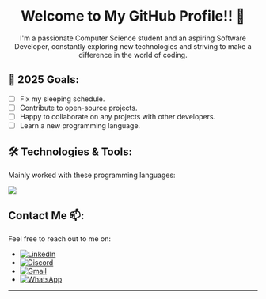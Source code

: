 <h1 align=center>
 Welcome to My GitHub Profile!! 👋
</h1> 

<p align = center >I'm a passionate Computer Science student and an aspiring Software Developer, constantly exploring new technologies and striving to make a difference in the world of coding. </p>


## 🎯 2025 Goals:
- [ ] Fix my sleeping schedule.
- [ ] Contribute to open-source projects.
- [ ] Happy to collaborate on any projects with other developers.
- [ ] Learn a new programming language.

## 🛠️ Technologies & Tools:
<p>
  Mainly worked with these programming languages:
</p>

<p 
  <a href="https://skillicons.dev">
    <img src="https://skillicons.dev/icons?i=js,html,css,cpp,java,python&theme=dark&perline=3" />
  </a>
</p>

## Contact Me 📫:
Feel free to reach out to me on:
- [![LinkedIn](https://img.shields.io/badge/-LinkedIn-0A66C2?style=flat&logo=LinkedIn&logoColor=white)](https://www.linkedin.com/in/antonio-yanchev-00a938227/)
- [![Discord](https://img.shields.io/badge/Discord-%235865F2.svg?style=flat-square&logo=discord&logoColor=white)](https://discord.com/users/267356966299369493)
- [![Gmail](https://img.shields.io/badge/Gmail-D14836?style=flat-square&logo=gmail&logoColor=white)](mailto:antonio.yanchev@gmail.com)
- [![WhatsApp](https://img.shields.io/badge/-WhatsApp-25D366?style=flat&logo=WhatsApp&logoColor=white)](https://wa.me/+447464725420)

---
